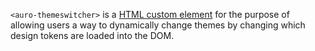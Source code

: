 `<auro-themeswitcher>` is a [HTML custom element](https://developer.mozilla.org/en-US/docs/Web/Web_Components/Using_custom_elements) for the purpose of allowing users a way to dynamically change themes by changing which design tokens are loaded into the DOM.
